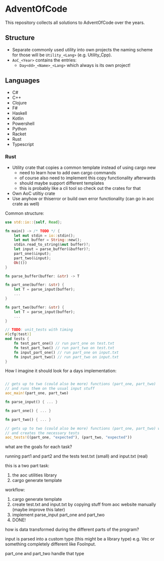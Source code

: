 # AdventOfCode

This repository collects all solutions to AdventOfCode over the years.

## Structure

- Separate commonly used utility into own projects the naming scheme for those will be ``Utility_<Lang>`` (e.g. Utility_Cpp).
- ``AoC_<Year>`` contains the entries:
  - ``Day<dd>_<Name>_<Lang>`` which always is its own project!

## Languages

- C#
- C++
- Clojure
- F#
- Haskell
- Kotlin
- Powershell
- Python
- Racket
- Rust
- Typescript

### Rust

- Utility crate that copies a common template instead of using cargo new
  - need to learn how to add own cargo commands
  - of course also need to implement this copy functionality afterwards
  - should maybe support different templates
  - this is probably like a cli tool so check out the crates for that
- Own AoC utiltiy crate
- Use anyhow or thiserror or build own error functionality (can go in aoc crate as well)

Common structure:

```Rust
use std::io::{self, Read};

fn main() -> /* TODO */ {
    let mut stdin = io::stdin();
    let mut buffer = String::new();
    stdin.read_to_string(&mut buffer)?;
    let input = parse_buffer(&buffer)?;
    part_one(&input);
    part_two(&input);
    Ok(())
}

fn parse_buffer(buffer: &str) -> T

fn part_one(buffer: &str) {
    let T = parse_input(buffer);
    ...
}

fn part_two(buffer: &str) {
    let T = parse_input(buffer);
    ...
}

// TODO: unit_tests with timing
#[cfg(test)]
mod tests {
    fn test_part_one() // run part_one on test.txt
    fn test_part_two() // run part_two on test.txt
    fn input_part_one() // run part_one on input.txt
    fn input_part_two() // run part_two on input.txt
}

```

How I imagine it should look for a days implementation:

```Rust

// gets up to two (could also be more) functions (part_one, part_two)
// and runs them on the usual input stuff
aoc_main!(part_one, part_two)

fn parse_input() { ... }

fn part_one() { ... }

fn part_two() { ... }

// gets up to two (could also be more) functions (part_one, part_two) with their results
// and creates the necessary tests
aoc_tests!((part_one, "expected"), (part_two, "expected"))


```

what are the goals for each task?

running part1 and part2 and the tests test.txt (small) and input.txt (real)

this is a two part task:

1. the aoc utilities library
2. cargo generate template

workflow:

1. cargo generate template
2. create test.txt and input.txt by copying stuff from aoc website manually (maybe improve this later)
3. implement parse_input part_one and part_two
4. DONE!

how is data transformed during the different parts of the program?

input is parsed into a custom type (this might be a library type)
e.g. Vec<i64> or something completely different like FooInput.

part_one and part_two handle that type